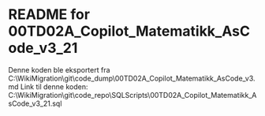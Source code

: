 # README for 00TD02A_Copilot_Matematikk_AsCode_v3_21
Denne koden ble eksportert fra C:\WikiMigration\git\code_dump\00TD02A_Copilot_Matematikk_AsCode_v3.md
Link til denne koden: C:\WikiMigration\git\code_repo\SQLScripts\00TD02A_Copilot_Matematikk_AsCode_v3_21.sql
